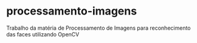 # processamento-imagens
 Trabalho da matéria de Processamento de Imagens para reconhecimento das faces utilizando OpenCV 
